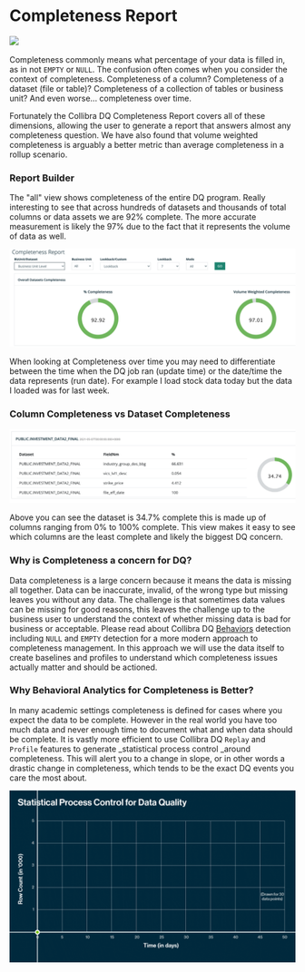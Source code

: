 # Completeness Report

![](../.gitbook/assets/completeness\_report.gif)

Completeness commonly means what percentage of your data is filled in, as in not `EMPTY` or `NULL`.  The confusion often comes when you consider the context of completeness.  Completeness of a column?  Completeness of a dataset (file or table)? Completeness of a collection of tables or business unit?  And even worse... completeness over time.

Fortunately the Collibra DQ Completeness Report covers all of these dimensions, allowing the user to generate a report that answers almost any completeness question.  We have also found that volume weighted completeness is arguably a better metric than average completeness in a rollup scenario.

### Report Builder

The "all" view shows completeness of the entire DQ program.  Really interesting to see that across hundreds of datasets and thousands of total columns or data assets we are 92% complete.  The more accurate measurement is likely the 97% due to the fact that it represents the volume of data as well. &#x20;

![](../.gitbook/assets/screen-shot-2021-08-12-at-5.26.43-pm.png)

When looking at Completeness over time you may need to differentiate between the time when the DQ job ran (update time) or the date/time the data represents (run date).  For example I load stock data today but the data I loaded was for last week.&#x20;

### Column Completeness vs Dataset Completeness

![](../.gitbook/assets/screen-shot-2021-08-12-at-4.04.53-pm.png)

Above you can see the dataset is 34.7% complete this is made up of columns ranging from 0% to 100% complete.  This view makes it easy to see which columns are the least complete and likely the biggest DQ concern.

### Why is Completeness a concern for DQ?

Data completeness is a large concern because it means the data is missing all together.  Data can be inaccurate, invalid, of the wrong type but missing leaves you without any data.  The challenge is that sometimes data values can be missing for good reasons, this leaves the challenge up to the business user to understand the context of whether missing data is bad for business or acceptable.  Please read about Collibra DQ [Behaviors](../dq-visuals/behaviors.md) detection including `NULL` and `EMPTY` detection for a more modern approach to completeness management.  In this approach we will use the data itself to create baselines and profiles to understand which completeness issues actually matter and should be actioned.&#x20;

### Why Behavioral Analytics for Completeness is Better?

In many academic settings completeness is defined for cases where you expect the data to be complete.  However in the real world you have too much data and never enough time to document what and when data should be complete.  It is vastly more efficient to use Collibra DQ `Replay` and `Profile` features to generate _statistical process control _around completeness.  This will alert you to a change in slope, or in other words a drastic change in completeness, which tends to be the exact DQ events you care the most about.

![](../.gitbook/assets/statistical-process-control-for-data-quality-animation-aug-2021.gif)
